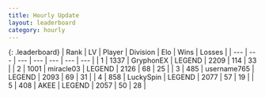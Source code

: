 ```yaml
---
title: Hourly Update
layout: leaderboard
category: hourly
---
```


{: .leaderboard}
| Rank | LV | Player | Division | Elo | Wins | Losses |
| --- | --- | --- | --- | --- | --- | --- |
| <span data-change="0">1</span> | 1337 | <span title="ID: 315148">GryphonEX</span> | LEGEND | <span data-change="0">2209</span> | <span data-change="0">114</span> | <span data-change="0">33</span> |
| <span data-change="0">2</span> | 1001 | <span title="ID: 416373">miracle03</span> | LEGEND | <span data-change="0">2126</span> | <span data-change="0">68</span> | <span data-change="0">25</span> |
| <span data-change="0">3</span> | 485 | <span title="ID: 188640">username765</span> | LEGEND | <span data-change="0">2093</span> | <span data-change="0">69</span> | <span data-change="0">31</span> |
| <span data-change="0">4</span> | 858 | <span title="ID: 498412">LuckySpin</span> | LEGEND | <span data-change="0">2077</span> | <span data-change="0">57</span> | <span data-change="0">19</span> |
| <span data-change="0">5</span> | 408 | <span title="ID: 455100">AKEE</span> | LEGEND | <span data-change="0">2057</span> | <span data-change="0">50</span> | <span data-change="0">28</span> |